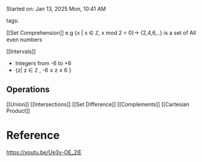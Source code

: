 Started on:  Jan 13, 2025 Mon, 10:41 AM

tags: 

[[Set Comprehension]]
e.g {x | x $\in$ $\mathbb{Z}$, x mod 2 = 0}-> {2,4,6,..} is a set of All even numbers

[[Intervals]]
- Integers from -6 to +6
- {z| z $\in$ $\mathbb{Z}$ , -6 $\le$ z $\le$ 6  }

## Operations
[[Union]]
[[Intersections]]
[[Set Difference]]
[[Complements]]
[[Cartesian Product]]

# Reference
https://youtu.be/Ue3y-OE_2lE
